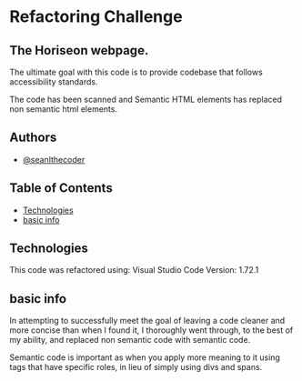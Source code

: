 
# Refactoring Challenge


## The Horiseon webpage.

The ultimate goal with this code is to provide codebase that follows accessibility standards. 

The code has been scanned and Semantic HTML elements has replaced non semantic html elements.





## Authors

- [@seanlthecoder](https://github.com/seanlthecoder)


## Table of Contents
* [Technologies](#technologies)
* [basic info](#basic-info)


## Technologies

This code was refactored using:
 Visual Studio Code
 Version: 1.72.1


## basic info

In attempting to successfully meet the goal of leaving a code cleaner and more concise than when I found it, 
I thoroughly went through, to the best of my ability, and replaced non semantic code with semantic code.

Semantic code is important as when you apply more meaning to it using tags that have specific roles, in lieu of simply using divs and spans.
